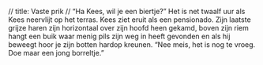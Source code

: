 //
title: Vaste prik
//
“Ha Kees, wil je een biertje?” Het is net twaalf uur als Kees neervlijt op het terras. Kees ziet eruit als een pensionado. Zijn laatste grijze haren zijn  horizontaal over zijn hoofd heen gekamd, boven zijn riem hangt een buik waar menig pils zijn weg in heeft gevonden en als hij beweegt hoor je zijn botten hardop kreunen.  “Nee meis, het is nog te vroeg. Doe maar een jong borreltje.”
